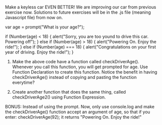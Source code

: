 Make a keyless car EVEN BETTER!
We are improving our car from previous exercise now.
Solutions to future exercises will be in the .js file (meaning Javascript file) from now on.

var age = prompt("What is your age?");

if (Number(age) < 18) {
	alert("Sorry, you are too yound to drive this car. Powering off");
} else if (Number(age) > 18) {
	alert("Powering On. Enjoy the ride!");
} else if (Number(age) === 18) {
	alert("Congratulations on your first year of driving. Enjoy the ride!");
}

1. Make the above code have a function called checkDriverAge(). Whenever you call this function, you will get prompted for age. Use Function Declaration to create this function.
 Notice the benefit in having checkDriverAge() instead of copying and pasting the function everytime?

2. Create another function that does the same thing, called checkDriverAge2() using Function Expression.

BONUS: Instead of using the prompt. Now, only use console.log and make the checkDriverAge() function accept an argument of age, so that if you enter:
checkDriverAge(92);
it returns "Powering On. Enjoy the ride!"